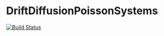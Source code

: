 # DriftDiffusionPoissonSystems

[![Build Status](https://travis-ci.org/Stivanification/DriftDiffusionPoissonSystems.jl.svg?branch=master)](https://travis-ci.org/Stivanification/DriftDiffusionPoissonSystems.jl)
